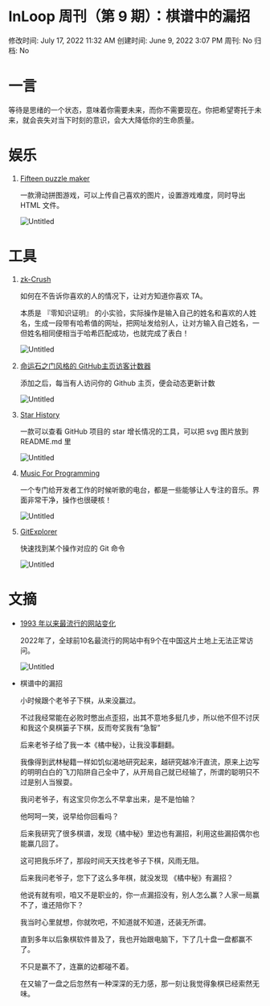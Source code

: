 # InLoop 周刊（第 9 期）：棋谱中的漏招

修改时间: July 17, 2022 11:32 AM
创建时间: June 9, 2022 3:07 PM
周刊: No
归档: No

# 一言

等待是思绪的一个状态，意味着你需要未来，而你不需要现在。你把希望寄托于未来，就会丧失对当下时刻的意识，会大大降低你的生命质量。

# 娱乐

1. [Fifteen puzzle maker](https://kirilllive.github.io/Fifteen_puzzle_maker/)
    
    一款滑动拼图游戏，可以上传自己喜欢的图片，设置游戏难度，同时导出 HTML 文件。
    
    ![Untitled](image/Untitled.png)
    

# 工具

1. [zk-Crush](https://www.zkcrush.xyz/)
    
    如何在不告诉你喜欢的人的情况下，让对方知道你喜欢 TA。
    
    本质是 『零知识证明』 的小实验，实际操作是输入自己的姓名和喜欢的人姓名，生成一段带有哈希值的网址，把网址发给别人，让对方输入自己姓名，一但姓名相同便相当于哈希匹配成功，也就完成了表白！
    
    ![Untitled](image/Untitled%201.png)
    

1. [命运石之门风格的 GitHub主页访客计数器](https://github.com/greenhandatsjtu/steins-gate-visitor-count)
    
    添加之后，每当有人访问你的 Github 主页，便会动态更新计数
    
    ![Untitled](image/Untitled%202.png)
    
2. [Star History](https://star-history.com/)
    
    一款可以查看 GitHub 项目的 star 增长情况的工具，可以把 svg 图片放到 README.md 里
    
    ![Untitled](image/Untitled%203.png)
    
3. [Music For Programming](https://musicforprogramming.net/)
    
    一个专门给开发者工作的时候听歌的电台，都是一些能够让人专注的音乐。界面非常干净，操作也很硬核！
    
    ![Untitled](image/Untitled%204.png)
    
4. [GitExplorer](https://gitexplorer.com/)
    
    快速找到某个操作对应的 Git 命令
    
    ![Untitled](image/Untitled%205.png)
    

# 文摘

- [1993 年以来最流行的网站变化](https://www.youtube.com/watch?v=hNDILCdZmRo)
    
    2022年了，全球前10名最流行的网站中有9个在中国这片土地上无法正常访问。
    
    ![Untitled](image/Untitled%206.png)
    

- 棋谱中的漏招
    
    小时候跟个老爷子下棋，从来没赢过。
    
    不过我经常能在必败时憋出点歪招，出其不意地多挺几步，所以他不但不讨厌和我这个臭棋篓子下棋，反而夸奖我有“急智”
    
    后来老爷子给了我一本《橘中秘》，让我没事翻翻。
    
    我像得到武林秘籍一样如饥似渴地研究起来，越研究越冷汗直流，原来上边写的明明白白的飞刀陷阱自己全中了，从开局自己就已经输了，所谓的聪明只不过是别人当猴耍。
    
    我问老爷子，有这宝贝你怎么不早拿出来，是不是怕输？
    
    他呵呵一笑，说早给你回看吗？
    
    后来我研究了很多棋谱，发现《橘中秘》里边也有漏招，利用这些漏招偶尔也能赢几回了。
    
    这可把我乐坏了，那段时间天天找老爷子下棋，风雨无阻。
    
    后来我问老爷子，您下了这么多年棋，就没发现 《橘中秘》有漏招？
    
    他说有就有呗，咱又不是职业的，你一点漏招没有，别人怎么赢？人家一局赢不了，谁还陪你下？
    
    我当时心里就想，你就吹吧，不知道就不知道，还装无所谓。
    
    直到多年以后象棋软件普及了，我也开始跟电脑下，下了几十盘一盘都赢不了。
    
    不只是赢不了，连赢的边都碰不着。
    
    在又输了一盘之后忽然有一种深深的无力感，那一刻让我觉得象棋已经索然无味。